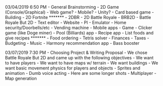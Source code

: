 03/04/2019 6:50 PM - General Brainstorming
    - 2D Game (Console/Graphical)
        - Web game?
        - Mobile?
        - Unity?
        - Card based game
        - Building
        - 2D Fortnite *******
            - 2DBR - 2D Battle Royale
            - BRB2D - Battle Royale But 2D
    - Text editor
    - Website
    - PI
        - Emulator
        - Home security/Doorbells/etc
        - Vending machine
    - Mobile apps
        - Game
            - Clicker game (like Doge miner)
        - Pool (Billiards) app
        - Recipe app
            - List foods and give recipes *******
        - Food ordering
    - Tetris solver
    - Finances
        - Taxes
        - Budgeting
    - Music
        - Harmony recommendation app
        - Bass booster

03/07/2019 7:30 PM - Choosing Project & Writing Proposal
    - We chose Battle Royale But 2D and came up with the following objectives
        - We want to have players
        - We want to have maps w/ terrain
        - We want buildings
        - We want basic movement physics for players and objects
        - Sprites and animation
        - Dumb voice acting
        - Here are some longer shots
            - Multiplayer
            - Map generation
